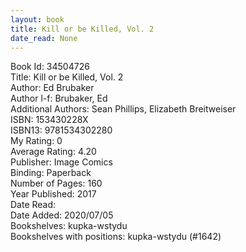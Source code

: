 ```yaml
---
layout: book
title: Kill or be Killed, Vol. 2
date_read: None
---
```


Book Id: 34504726<br />
Title: Kill or be Killed, Vol. 2<br />
Author: Ed Brubaker<br />
Author l-f: Brubaker, Ed<br />
Additional Authors: Sean Phillips, Elizabeth Breitweiser<br />
ISBN: 153430228X<br />
ISBN13: 9781534302280<br />
My Rating: 0<br />
Average Rating: 4.20<br />
Publisher: Image Comics<br />
Binding: Paperback<br />
Number of Pages: 160<br />
Year Published: 2017<br />
Date Read: <br />
Date Added: 2020/07/05<br />
Bookshelves: kupka-wstydu<br />
Bookshelves with positions: kupka-wstydu (#1642)<br />

